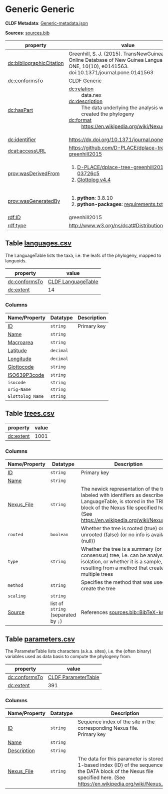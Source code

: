 <a name="ds-genericmetadatajson"> </a>

# Generic Generic

**CLDF Metadata**: [Generic-metadata.json](./Generic-metadata.json)

**Sources**: [sources.bib](./sources.bib)

property | value
 --- | ---
[dc:bibliographicCitation](http://purl.org/dc/terms/bibliographicCitation) | Greenhill, S. J. (2015). TransNewGuinea.org: An Online Database of New Guinea Languages. PLOS ONE, 10(10), e0141563. doi:10.1371/journal.pone.0141563
[dc:conformsTo](http://purl.org/dc/terms/conformsTo) | [CLDF Generic](http://cldf.clld.org/v1.0/terms.rdf#Generic)
[dc:hasPart](http://purl.org/dc/terms/hasPart) | <dl><dt><a href="http://purl.org/dc/terms/relation">dc:relation</a></dt><dd>data.nex</dd><dt><a href="http://purl.org/dc/terms/description">dc:description</a></dt><dd>The data underlying the analysis which created the phylogeny</dd><dt><a href="http://purl.org/dc/terms/format">dc:format</a></dt><dd>https://en.wikipedia.org/wiki/Nexus_file</dd></dl>
[dc:identifier](http://purl.org/dc/terms/identifier) | https://dx.doi.org/10.1371/journal.pone.0141563
[dcat:accessURL](http://www.w3.org/ns/dcat#accessURL) | https://github.com/D-PLACE/dplace-tree-greenhill2015
[prov:wasDerivedFrom](http://www.w3.org/ns/prov#wasDerivedFrom) | <ol><li><a href="https://github.com/D-PLACE/dplace-tree-greenhill2015/tree/03726c5">D-PLACE/dplace-tree-greenhill2015 03726c5</a></li><li><a href="https://github.com/glottolog/glottolog/tree/v4.4">Glottolog v4.4</a></li></ol>
[prov:wasGeneratedBy](http://www.w3.org/ns/prov#wasGeneratedBy) | <ol><li><strong>python</strong>: 3.8.10</li><li><strong>python-packages</strong>: <a href="./requirements.txt">requirements.txt</a></li></ol>
[rdf:ID](http://www.w3.org/1999/02/22-rdf-syntax-ns#ID) | greenhill2015
[rdf:type](http://www.w3.org/1999/02/22-rdf-syntax-ns#type) | http://www.w3.org/ns/dcat#Distribution


## <a name="table-languagescsv"></a>Table [languages.csv](./languages.csv)

The LanguageTable lists the taxa, i.e. the leafs of the phylogeny, mapped to languoids.

property | value
 --- | ---
[dc:conformsTo](http://purl.org/dc/terms/conformsTo) | [CLDF LanguageTable](http://cldf.clld.org/v1.0/terms.rdf#LanguageTable)
[dc:extent](http://purl.org/dc/terms/extent) | 14


### Columns

Name/Property | Datatype | Description
 --- | --- | --- 
[ID](http://cldf.clld.org/v1.0/terms.rdf#id) | `string` | Primary key
[Name](http://cldf.clld.org/v1.0/terms.rdf#name) | `string` | 
[Macroarea](http://cldf.clld.org/v1.0/terms.rdf#macroarea) | `string` | 
[Latitude](http://cldf.clld.org/v1.0/terms.rdf#latitude) | `decimal` | 
[Longitude](http://cldf.clld.org/v1.0/terms.rdf#longitude) | `decimal` | 
[Glottocode](http://cldf.clld.org/v1.0/terms.rdf#glottocode) | `string` | 
[ISO639P3code](http://cldf.clld.org/v1.0/terms.rdf#iso639P3code) | `string` | 
`isocode` | `string` | 
`orig-Name` | `string` | 
`Glottolog_Name` | `string` | 

## <a name="table-treescsv"></a>Table [trees.csv](./trees.csv)

property | value
 --- | ---
[dc:extent](http://purl.org/dc/terms/extent) | 1001


### Columns

Name/Property | Datatype | Description
 --- | --- | --- 
[ID](http://cldf.clld.org/v1.0/terms.rdf#id) | `string` | Primary key
[Name](http://cldf.clld.org/v1.0/terms.rdf#name) | `string` | 
[Nexus_File](http://purl.org/dc/terms/relation) | `string` | The newick representation of the tree, labeled with identifiers as described in LanguageTable, is stored in the TREES block of the Nexus file specified here. (See https://en.wikipedia.org/wiki/Nexus_file)
`rooted` | `boolean` | Whether the tree is rooted (true) or unrooted (false) (or no info is available (null))
`type` | `string` | Whether the tree is a summary (or consensus) tree, i.e. can be analysed in isolation, or whether it is a sample, resulting from a method that creates multiple trees
`method` | `string` | Specifies the method that was used to create the tree
`scaling` | `string` | 
[Source](http://cldf.clld.org/v1.0/terms.rdf#source) | list of `string` (separated by `;`) | References [sources.bib::BibTeX-key](./sources.bib)

## <a name="table-parameterscsv"></a>Table [parameters.csv](./parameters.csv)

The ParameterTable lists characters (a.k.a. sites), i.e. the (often binary) variables used as data basis to compute the phylogeny from.

property | value
 --- | ---
[dc:conformsTo](http://purl.org/dc/terms/conformsTo) | [CLDF ParameterTable](http://cldf.clld.org/v1.0/terms.rdf#ParameterTable)
[dc:extent](http://purl.org/dc/terms/extent) | 391


### Columns

Name/Property | Datatype | Description
 --- | --- | --- 
[ID](http://cldf.clld.org/v1.0/terms.rdf#id) | `string` | Sequence index of the site in the corresponding Nexus file.<br>Primary key
[Name](http://cldf.clld.org/v1.0/terms.rdf#name) | `string` | 
[Description](http://cldf.clld.org/v1.0/terms.rdf#description) | `string` | 
[Nexus_File](http://purl.org/dc/terms/relation) | `string` | The data for this parameter is stored at 1-based index {ID} of the sequences in the DATA block of the Nexus file specified here. (See https://en.wikipedia.org/wiki/Nexus_file)

